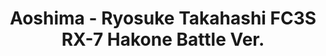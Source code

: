 ---
layout: product
title: "Aoshima - Ryosuke Takahashi FC3S RX-7 Hakone Battle Ver."
price: "TBA" 
desc: "N/A"
img_path: "/assets/img/AO11560.jpg"
brand: "N/A"
available: false
special_offer: false
new: false
soon: false
cat: "010000"
subcat: "013700"
subsubcat: "0N/A"
sifra: "AO11560"
---